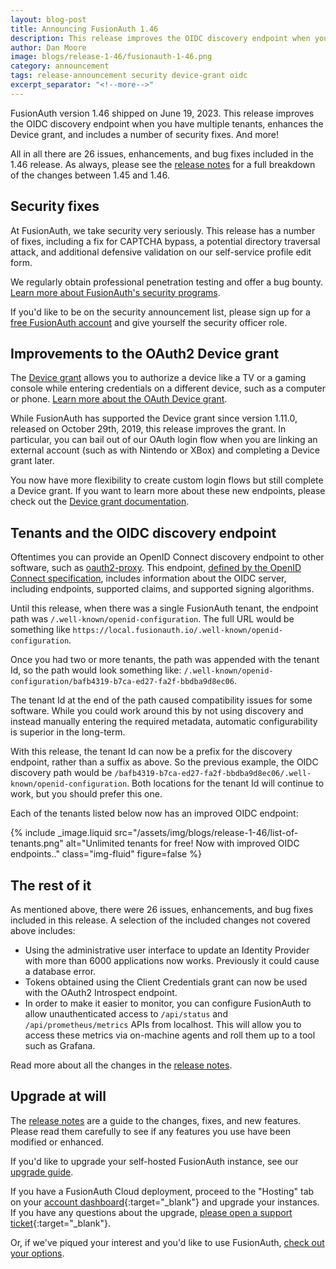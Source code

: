 ```yaml
---
layout: blog-post
title: Announcing FusionAuth 1.46
description: This release improves the OIDC discovery endpoint when you have multiple tenants, enhances the Device grant, and includes a number of security fixes.
author: Dan Moore
image: blogs/release-1-46/fusionauth-1-46.png
category: announcement
tags: release-announcement security device-grant oidc
excerpt_separator: "<!--more-->"
---
```


FusionAuth version 1.46 shipped on June 19, 2023. This release improves the OIDC discovery endpoint when you have multiple tenants, enhances the Device grant, and includes a number of security fixes. And more!

<!--more-->

All in all there are 26 issues, enhancements, and bug fixes included in the 1.46 release. As always, please see the [release notes](/docs/v1/tech/release-notes#version-1-46-0) for a full breakdown of the changes between 1.45 and 1.46.

## Security fixes

At FusionAuth, we take security very seriously. This release has a number of fixes, including a fix for CAPTCHA bypass, a potential directory traversal attack, and additional defensive validation on our self-service profile edit form.

We regularly obtain professional penetration testing and offer a bug bounty. [Learn more about FusionAuth's security programs](https://fusionauth.io/security).

If you'd like to be on the security announcement list, please sign up for a [free FusionAuth account](https://account.fusionauth.io) and give yourself the security officer role. 

## Improvements to the OAuth2 Device grant

The [Device grant](https://datatracker.ietf.org/doc/html/rfc8628) allows you to authorize a device like a TV or a gaming console while entering credentials on a different device, such as a computer or phone. [Learn more about the OAuth Device grant](/articles/oauth/oauth-device-authorization).

While FusionAuth has supported the Device grant since version 1.11.0, released on October 29th, 2019, this release improves the grant. In particular, you can bail out of our OAuth login flow when you are linking an external account (such as with Nintendo or XBox) and completing a Device grant later.

You now have more flexibility to create custom login flows but still complete a Device grant. If you want to learn more about these new endpoints, please check out the [Device grant documentation](/docs/v1/tech/oauth/endpoints#device).

## Tenants and the OIDC discovery endpoint 

Oftentimes you can provide an OpenID Connect discovery endpoint to other software, such as [oauth2-proxy](https://github.com/oauth2-proxy/oauth2-proxy/). This endpoint, [defined by the OpenID Connect specification](https://openid.net/specs/openid-connect-discovery-1_0.html#ProviderConfig), includes information about the OIDC server, including endpoints, supported claims, and supported signing algorithms.

Until this release, when there was a single FusionAuth tenant, the endpoint path was `/.well-known/openid-configuration`. The full URL would be something like `https://local.fusionauth.io/.well-known/openid-configuration`.

Once you had two or more tenants, the path was appended with the tenant Id, so the path would look something like: `/.well-known/openid-configuration/bafb4319-b7ca-ed27-fa2f-bbdba9d8ec06`.

The tenant Id at the end of the path caused compatibility issues for some software. While you could work around this by not using discovery and instead manually entering the required metadata, automatic configurability is superior in the long-term.

With this release, the tenant Id can now be a prefix for the discovery endpoint, rather than a suffix as above. So the previous example, the OIDC discovery path would be `/bafb4319-b7ca-ed27-fa2f-bbdba9d8ec06/.well-known/openid-configuration`. Both locations for the tenant Id will continue to work, but you should prefer this one.

Each of the tenants listed below now has an improved OIDC endpoint:

{% include _image.liquid src="/assets/img/blogs/release-1-46/list-of-tenants.png" alt="Unlimited tenants for free! Now with improved OIDC endpoints.." class="img-fluid" figure=false %}

## The rest of it

As mentioned above, there were 26 issues, enhancements, and bug fixes included in this release. A selection of the included changes not covered above includes:

* Using the administrative user interface to update an Identity Provider with more than 6000 applications now works. Previously it could cause a database error.
* Tokens obtained using the Client Credentials grant can now be used with the OAuth2 Introspect endpoint.
* In order to make it easier to monitor, you can configure FusionAuth to allow unauthenticated access to `/api/status` and `/api/prometheus/metrics` APIs from localhost. This will allow you to access these metrics via on-machine agents and roll them up to a tool such as Grafana.

Read more about all the changes in the [release notes](/docs/v1/tech/release-notes#version-1-46-0).

## Upgrade at will

The [release notes](/docs/v1/tech/release-notes#version-1-46-0) are a guide to the changes, fixes, and new features. Please read them carefully to see if any features you use have been modified or enhanced.

If you'd like to upgrade your self-hosted FusionAuth instance, see our [upgrade guide](/docs/v1/tech/admin-guide/upgrade). 

If you have a FusionAuth Cloud deployment, proceed to the "Hosting" tab on your [account dashboard](https://account.fusionauth.io/account/deployment/){:target="_blank"} and upgrade your instances. If you have any questions about the upgrade, [please open a support ticket](https://account.fusionauth.io/account/support/){:target="_blank"}.

Or, if we've piqued your interest and you'd like to use FusionAuth, [check out your options](/pricing).
